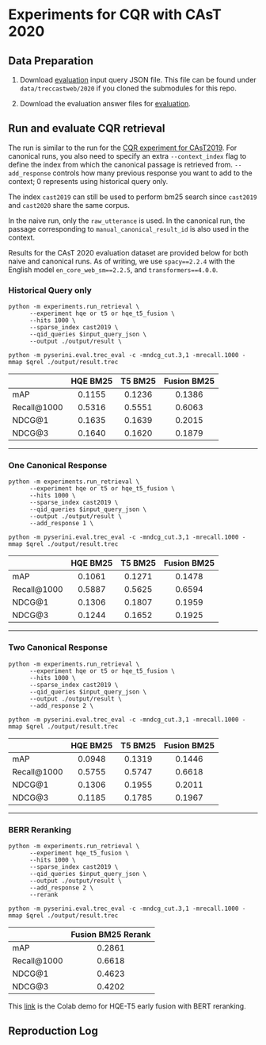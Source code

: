 # Experiments for CQR with CAsT 2020

## Data Preparation

1. Download [evaluation](https://github.com/daltonj/treccastweb/blob/master/2020/2020_manual_evaluation_topics_v1.0.json) input query JSON file. This file can be found under `data/treccastweb/2020` if you cloned the submodules for this repo.

2. Download the evaluation answer files for [evaluation](https://trec.nist.gov/data/cast/2020qrels.txt).

## Run and evaluate CQR retrieval

The run is similar to the run for the [CQR experiment for CAsT2019](./cqr_experiments.md#run-cqr-retrieval). For canonical runs, you also need to specify an extra `--context_index` flag to define the index from which the canonical passage is retrieved from. `--add_response` controls how many previous response you want to add to the context; 0 represents using historical query only.


The index `cast2019` can still be used to perform bm25 search since `cast2019` and `cast2020` share the same corpus. 

In the naive run, only the `raw_utterance` is used. In the canonical run, the passage corresponding to `manual_canonical_result_id` is also used in the context. 

Results for the CAsT 2020 evaluation dataset are provided below for both naive and canonical runs. As of writing, we use `spacy==2.2.4` with the English model `en_core_web_sm==2.2.5`, and `transformers==4.0.0`.

### Historical Query only

```shell=bash
python -m experiments.run_retrieval \
      --experiment hqe or t5 or hqe_t5_fusion \
      --hits 1000 \
      --sparse_index cast2019 \
      --qid_queries $input_query_json \
      --output ./output/result \

python -m pyserini.eval.trec_eval -c -mndcg_cut.3,1 -mrecall.1000 -mmap $qrel ./output/result.trec
```

|             | HQE BM25 |    T5 BM25      | Fusion BM25 |
| ----------- | :------: | :-------------: | :---------: |
| mAP         |  0.1155  |     0.1236      |   0.1386    |
| Recall@1000 |  0.5316  |     0.5551      |   0.6063    |
| NDCG@1      |  0.1635  |     0.1639      |   0.2015    |
| NDCG@3      |  0.1640  |     0.1620      |   0.1879    |

---------

### One Canonical Response

```shell=bash
python -m experiments.run_retrieval \
      --experiment hqe or t5 or hqe_t5_fusion \
      --hits 1000 \
      --sparse_index cast2019 \
      --qid_queries $input_query_json \
      --output ./output/result \
      --add_response 1 \

python -m pyserini.eval.trec_eval -c -mndcg_cut.3,1 -mrecall.1000 -mmap $qrel ./output/result.trec
```

|             | HQE BM25 |    T5 BM25      | Fusion BM25 |
| ----------- | :------: | :-------------: | :---------: |
| mAP         |  0.1061  |     0.1271      |   0.1478    |
| Recall@1000 |  0.5887  |     0.5625      |   0.6594    |
| NDCG@1      |  0.1306  |     0.1807      |   0.1959    |
| NDCG@3      |  0.1244  |     0.1652      |   0.1925    |

---------

### Two Canonical Response

```shell=bash
python -m experiments.run_retrieval \
      --experiment hqe or t5 or hqe_t5_fusion \
      --hits 1000 \
      --sparse_index cast2019 \
      --qid_queries $input_query_json \
      --output ./output/result \
      --add_response 2 \

python -m pyserini.eval.trec_eval -c -mndcg_cut.3,1 -mrecall.1000 -mmap $qrel ./output/result.trec
```

|             | HQE BM25 |   T5 BM25      |   Fusion BM25  |
| ----------- | :------: | :------------: | :------------: |
| mAP         |  0.0948  |    0.1319      |     0.1446     |
| Recall@1000 |  0.5755  |    0.5747      |     0.6618     |
| NDCG@1      |  0.1306  |    0.1955      |     0.2011     |
| NDCG@3      |  0.1185  |    0.1785      |     0.1967     |

---------

### BERR Reranking
```shell=bash
python -m experiments.run_retrieval \
      --experiment hqe_t5_fusion \
      --hits 1000 \
      --sparse_index cast2019 \
      --qid_queries $input_query_json \
      --output ./output/result \
      --add_response 2 \
      --rerank

python -m pyserini.eval.trec_eval -c -mndcg_cut.3,1 -mrecall.1000 -mmap $qrel ./output/result.trec
```

|             |   Fusion BM25 Rerank  |
| ----------- | :------------: |
| mAP         |     0.2861     |
| Recall@1000 |     0.6618     |
| NDCG@1      |     0.4623     |
| NDCG@3      |     0.4202     |

This [link](https://colab.research.google.com/drive/1KBm-BJAy9Yhb5b7NMuuW4v_gj8KJ0VAv?usp=sharing) is the Colab demo for HQE-T5 early fusion with BERT reranking.
## Reproduction Log


